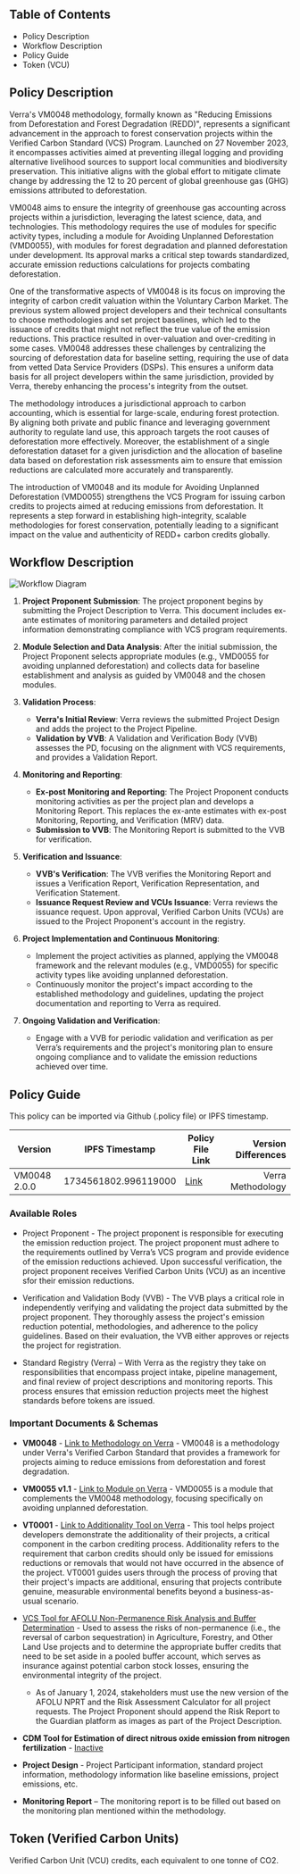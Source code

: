 ## Table of Contents
<!-- TOC -->
- Policy Description
- Workflow Description
- Policy Guide
- Token (VCU)
<!-- End of TOC -->

## Policy Description
Verra's VM0048 methodology, formally known as "Reducing Emissions from Deforestation and Forest Degradation (REDD)", represents a significant advancement in the approach to forest conservation projects within the Verified Carbon Standard (VCS) Program. Launched on 27 November 2023, it encompasses activities aimed at preventing illegal logging and providing alternative livelihood sources to support local communities and biodiversity preservation. This initiative aligns with the global effort to mitigate climate change by addressing the 12 to 20 percent of global greenhouse gas (GHG) emissions attributed to deforestation.

VM0048 aims to ensure the integrity of greenhouse gas accounting across projects within a jurisdiction, leveraging the latest science, data, and technologies. This methodology requires the use of modules for specific activity types, including a module for Avoiding Unplanned Deforestation (VMD0055), with modules for forest degradation and planned deforestation under development. Its approval marks a critical step towards standardized, accurate emission reductions calculations for projects combating deforestation.

One of the transformative aspects of VM0048 is its focus on improving the integrity of carbon credit valuation within the Voluntary Carbon Market. The previous system allowed project developers and their technical consultants to choose methodologies and set project baselines, which led to the issuance of credits that might not reflect the true value of the emission reductions. This practice resulted in over-valuation and over-crediting in some cases. VM0048 addresses these challenges by centralizing the sourcing of deforestation data for baseline setting, requiring the use of data from vetted Data Service Providers (DSPs). This ensures a uniform data basis for all project developers within the same jurisdiction, provided by Verra, thereby enhancing the process's integrity from the outset.

The methodology introduces a jurisdictional approach to carbon accounting, which is essential for large-scale, enduring forest protection. By aligning both private and public finance and leveraging government authority to regulate land use, this approach targets the root causes of deforestation more effectively. Moreover, the establishment of a single deforestation dataset for a given jurisdiction and the allocation of baseline data based on deforestation risk assessments aim to ensure that emission reductions are calculated more accurately and transparently.

The introduction of VM0048 and its module for Avoiding Unplanned Deforestation (VMD0055) strengthens the VCS Program for issuing carbon credits to projects aimed at reducing emissions from deforestation. It represents a step forward in establishing high-integrity, scalable methodologies for forest conservation, potentially leading to a significant impact on the value and authenticity of REDD+ carbon credits globally.

## Workflow Description

![Workflow Diagram](https://github.com/user-attachments/assets/4e1ac2bb-e171-40ba-9761-f8f8014453c0)


1. **Project Proponent Submission**: The project proponent begins by submitting the Project Description to Verra. This document includes ex-ante estimates of monitoring parameters and detailed project information demonstrating compliance with VCS program requirements.

2. **Module Selection and Data Analysis**: After the initial submission, the Project Proponent selects appropriate modules (e.g., VMD0055 for avoiding unplanned deforestation) and collects data for baseline establishment and analysis as guided by VM0048 and the chosen modules.

3. **Validation Process**:
    - **Verra's Initial Review**: Verra reviews the submitted Project Design and adds the project to the Project Pipeline.
    - **Validation by VVB**: A Validation and Verification Body (VVB) assesses the PD, focusing on the alignment with VCS requirements, and provides a Validation Report.

4. **Monitoring and Reporting**:
    - **Ex-post Monitoring and Reporting**: The Project Proponent conducts monitoring activities as per the project plan and develops a Monitoring Report. This replaces the ex-ante estimates with ex-post Monitoring, Reporting, and Verification (MRV) data.
    - **Submission to VVB**: The Monitoring Report is submitted to the VVB for verification. 

5. **Verification and Issuance**:
    - **VVB's Verification**: The VVB verifies the Monitoring Report and issues a Verification Report, Verification Representation, and Verification Statement.
    - **Issuance Request Review and VCUs Issuance**: Verra reviews the issuance request. Upon approval, Verified Carbon Units (VCUs) are issued to the Project Proponent's account in the registry.

6. **Project Implementation and Continuous Monitoring**:
    - Implement the project activities as planned, applying the VM0048 framework and the relevant modules (e.g., VMD0055) for specific activity types like avoiding unplanned deforestation.
    - Continuously monitor the project's impact according to the established methodology and guidelines, updating the project documentation and reporting to Verra as required.

7. **Ongoing Validation and Verification**:
    - Engage with a VVB for periodic validation and verification as per Verra’s requirements and the project's monitoring plan to ensure ongoing compliance and to validate the emission reductions achieved over time.

## Policy Guide
This policy can be imported via Github (.policy file) or IPFS timestamp.

| Version | IPFS Timestamp | Policy File Link | Version Differences |
|---|---|---|---:|
| VM0048 2.0.0  | 1734561802.996119000 | [Link](https://github.com/hashgraph/guardian/tree/main/Methodology%20Library/Verra/VM0048) | Verra Methodology |

### Available Roles
- Project Proponent - The project proponent is responsible for executing the emission reduction project. The project proponent must adhere to the requirements outlined by Verra’s VCS program and provide evidence of the emission reductions achieved. Upon successful verification, the project proponent receives Verified Carbon Units (VCU) as an incentive sfor their emission reductions.
  
- Verification and Validation Body (VVB) - The VVB plays a critical role in independently verifying and validating the project data submitted by the project proponent. They thoroughly assess the project's emission reduction potential, methodologies, and adherence to the policy guidelines. Based on their evaluation, the VVB either approves or rejects the project for registration.
    
- Standard Registry (Verra) – With Verra as the registry they take on responsibilities that encompass project intake, pipeline management, and final review of project descriptions and monitoring reports. This process ensures that emission reduction projects meet the highest standards before tokens are issued.

### Important Documents & Schemas

- **VM0048** - [Link to Methodology on Verra](https://verra.org/methodologies/vm0048-reducing-emissions-from-deforestation-and-forest-degradation-v1-0/) - VM0048 is a methodology under Verra's Verified Carbon Standard that provides a framework for projects aiming to reduce emissions from deforestation and forest degradation. 
- **VM0055 v1.1** - [Link to Module on Verra](https://verra.org/methodologies/vmd0055-estimation-of-emission-reductions-from-avoiding-unplanned-deforestation-v1-1/) - VMD0055 is a module that complements the VM0048 methodology, focusing specifically on avoiding unplanned deforestation.
- **VT0001** - [Link to Additionality Tool on Verra](https://verra.org/methodologies/vt0001-tool-for-the-demonstration-and-assessment-of-additionality-in-vcs-agriculture-forestry-and-other-land-use-afolu-project-activities-v3-0/) - This tool helps project developers demonstrate the additionality of their projects, a critical component in the carbon crediting process. Additionality refers to the requirement that carbon credits should only be issued for emissions reductions or removals that would not have occurred in the absence of the project. VT0001 guides users through the process of proving that their project's impacts are additional, ensuring that projects contribute genuine, measurable environmental benefits beyond a business-as-usual scenario.
- [VCS Tool for AFOLU Non-Permanence Risk Analysis and Buffer Determination](https://verra.org/wp-content/uploads/2023/10/AFOLU-Non-Permanence-Risk-Tool-v4.2-last-updated-May-3-2024.pdf) - Used to assess the risks of non-permanence (i.e., the reversal of carbon sequestration) in Agriculture, Forestry, and Other Land Use projects and to determine the appropriate buffer credits that need to be set aside in a pooled buffer account, which serves as insurance against potential carbon stock losses, ensuring the environmental integrity of the project.
  - As of January 1, 2024, stakeholders must use the new version of the AFOLU NPRT and the Risk Assessment Calculator for all project requests. The Project Proponent should append the Risk Report to the Guardian platform as images as part of the Project Description.
- **CDM Tool for Estimation of direct nitrous oxide emission from nitrogen fertilization** - [Inactive](https://cdm.unfccc.int/methodologies/ARmethodologies/tools/ar-am-tool-07-v1.pdf/history_view)
- **Project Design** - Project Participant information, standard project information, methodology information like baseline emissions, project emissions, etc.

- **Monitoring Report** – The monitoring report is to be filled out based on the monitoring plan mentioned within the methodology.

## Token (Verified Carbon Units)
Verified Carbon Unit (VCU) credits, each equivalent to one tonne of CO2.
